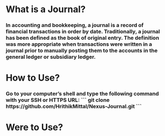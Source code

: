 <h1>What is a Journal?</h1>
<h3>In accounting and bookkeeping, a journal is a record of financial transactions in order by date. 
Traditionally, a journal has been defined as the book of original entry. The definition was more appropriate when transactions were
written in a journal prior to manually posting them to the accounts in the general ledger or subsidiary ledger.</h4>


<h1>How to Use?</h1>
<h3>Go to your computer’s shell and type the following command with your SSH or HTTPS URL:
```
git clone https://github.com/HrithikMittal/Nexus-Journal.git
```
</h3>

<h1>Were to Use?</h1>





